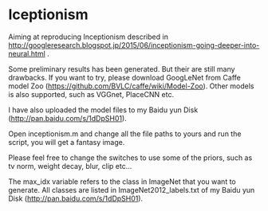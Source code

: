 Iceptionism
===============

Aiming at reproducing Inceptionism described in http://googleresearch.blogspot.jp/2015/06/inceptionism-going-deeper-into-neural.html .

Some preliminary results has been generated. But their are still many drawbacks. If you want to try, please download GoogLeNet from 
Caffe model Zoo (https://github.com/BVLC/caffe/wiki/Model-Zoo). Other models is also supported, such as VGGnet, PlaceCNN etc.

I have also uploaded the model files to my Baidu yun Disk (http://pan.baidu.com/s/1dDpSH01).

Open inceptionism.m and change all the file paths to yours and run the script, you will get a fantasy image.

Please feel free to change the switches to use some of the priors, such as tv norm, weight decay, blur, clip etc...

The max_idx variable refers to the class in ImageNet that you want to generate. All classes are listed in ImageNet2012_labels.txt 
of my Baidu yun Disk (http://pan.baidu.com/s/1dDpSH01).
